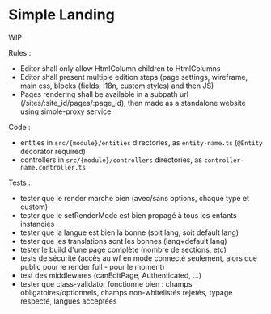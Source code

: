 # Simple Landing

WIP

Rules :
- Editor shall only allow HtmlColumn children to HtmlColumns
- Editor shall present multiple edition steps (page settings, wireframe, main css, blocks (fields, I18n, custom styles) and then JS)
- Pages rendering shall be available in a subpath url (/sites/:site_id/pages/:page_id), then made as a standalone website using simple-proxy service

Code :
- entities in `src/{module}/entities` directories, as `entity-name.ts` (`@Entity` decorator required)
- controllers in `src/{module}/controllers` directories, as `controller-name.controller.ts`


Tests :
- tester que le render marche bien (avec/sans options, chaque type et custom)
- tester que le setRenderMode est bien propagé à tous les enfants instanciés
- tester que la langue est bien la bonne (soit lang, soit default lang)
- tester que les translations sont les bonnes (lang+default lang)
- tester le build d'une page complète (nombre de sections, etc)
- tests de sécurité (accès au wf en mode connecté seulement, alors que public pour le render full - pour le moment)
- test des middlewares (canEditPage, Authenticated, ...)
- tester que class-validator fonctionne bien : champs obligatoires/optionnels, champs non-whitelistés rejetés, typage respecté, langues acceptées 
